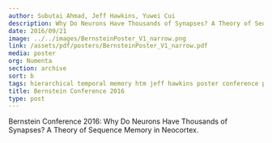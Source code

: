 ```yaml
---
author: Subutai Ahmad, Jeff Hawkins, Yuwei Cui
description: Why Do Neurons Have Thousands of Synapses? A Theory of Sequence Memory in Neocortex.
date: 2016/09/21
image: ../../images/BernsteinPoster_V1_narrow.png
link: /assets/pdf/posters/BernsteinPoster_V1_narrow.pdf
media: poster
org: Numenta
section: archive
sort: b
tags: hierarchical temporal memory htm jeff hawkins poster conference pdf
title: Bernstein Conference 2016
type: post
---
```


Bernstein Conference 2016: Why Do Neurons Have Thousands of Synapses? A Theory of Sequence Memory in Neocortex.
